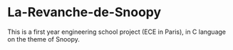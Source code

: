 # La-Revanche-de-Snoopy
This is a first year engineering school project (ECE in Paris), in C language on the theme of Snoopy.
